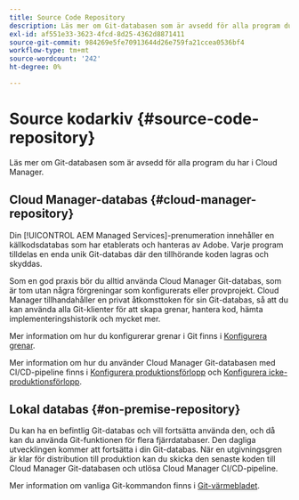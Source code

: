 ```yaml
---
title: Source Code Repository
description: Läs mer om Git-databasen som är avsedd för alla program du har i Cloud Manager.
exl-id: af551e33-3623-4fcd-8d25-4362d8871411
source-git-commit: 984269e5fe70913644d26e759fa21ccea0536bf4
workflow-type: tm+mt
source-wordcount: '242'
ht-degree: 0%

---
```



# Source kodarkiv {#source-code-repository}

Läs mer om Git-databasen som är avsedd för alla program du har i Cloud Manager.

## Cloud Manager-databas {#cloud-manager-repository}

Din [!UICONTROL AEM Managed Services]-prenumeration innehåller en källkodsdatabas som har etablerats och hanteras av Adobe. Varje program tilldelas en enda unik Git-databas där den tillhörande koden lagras och skyddas.

Som en god praxis bör du alltid använda Cloud Manager Git-databas, som är tom utan några förgreningar som konfigurerats eller provprojekt. Cloud Manager tillhandahåller en privat åtkomsttoken för sin Git-databas, så att du kan använda alla Git-klienter för att skapa grenar, hantera kod, hämta implementeringshistorik och mycket mer.

Mer information om hur du konfigurerar grenar i Git finns i [Konfigurera grenar](/help/getting-started/configuring-branches.md).

Mer information om hur du använder Cloud Manager Git-databasen med CI/CD-pipeline finns i [Konfigurera produktionsförlopp](/help/using/production-pipelines.md) och [Konfigurera icke-produktionsförlopp](/help/using/non-production-pipelines.md).

## Lokal databas {#on-premise-repository}

Du kan ha en befintlig Git-databas och vill fortsätta använda den, och då kan du använda Git-funktionen för flera fjärrdatabaser. Den dagliga utvecklingen kommer att fortsätta i din Git-databas. När en utgivningsgren är klar för distribution till produktion kan du skicka den senaste koden till Cloud Manager Git-databasen och utlösa Cloud Manager CI/CD-pipeline.

Mer information om vanliga Git-kommandon finns i [Git-värmebladet](https://education.github.com/git-cheat-sheet-education.pdf).
